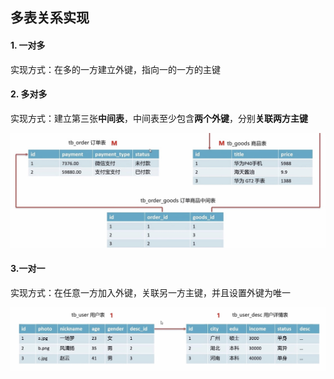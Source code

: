 ## 多表关系实现

#### 1. 一对多

实现方式：在多的一方建立外键，指向一的一方的主键

#### 2. 多对多

实现方式：建立第三张**中间表**，中间表至少包含**两个外键**，分别**关联两方主键**

![](./images/多对多实现案例.jpg)

#### 3.一对一

实现方式：在任意一方加入外键，关联另一方主键，并且设置外键为唯一

![](./images/一对一实现案例.jpg)